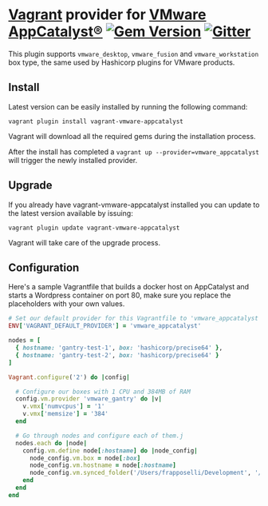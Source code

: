 [Vagrant](http://www.vagrantup.com) provider for [VMware AppCatalyst®](https://communities.vmware.com/community/vmtn/devops/vmware-appcatalyst) [![Gem Version](https://badge.fury.io/rb/vagrant-vmware-appcatalyst.svg)](http://badge.fury.io/rb/vagrant-vmware-appcatalyst) [![Gitter](https://badges.gitter.im/Join%20Chat.svg)](https://gitter.im/vmware/vagrant-vmware-appcatalyst?utm_source=badge&utm_medium=badge&utm_campaign=pr-badge)
=============

This plugin supports `vmware_desktop`, `vmware_fusion` and `vmware_workstation` box type, the same used by Hashicorp plugins for VMware products.

Install
-------------

Latest version can be easily installed by running the following command:

```vagrant plugin install vagrant-vmware-appcatalyst```

Vagrant will download all the required gems during the installation process.

After the install has completed a ```vagrant up --provider=vmware_appcatalyst``` will trigger the newly installed provider.

Upgrade
-------------

If you already have vagrant-vmware-appcatalyst installed you can update to the latest version available by issuing:

```vagrant plugin update vagrant-vmware-appcatalyst```

Vagrant will take care of the upgrade process.

Configuration
-------------

Here's a sample Vagrantfile that builds a docker host on AppCatalyst and starts a Wordpress container on port 80, make sure you replace the placeholders with your own values.

```ruby
# Set our default provider for this Vagrantfile to 'vmware_appcatalyst'
ENV['VAGRANT_DEFAULT_PROVIDER'] = 'vmware_appcatalyst'

nodes = [
  { hostname: 'gantry-test-1', box: 'hashicorp/precise64' },
  { hostname: 'gantry-test-2', box: 'hashicorp/precise64' }
]

Vagrant.configure('2') do |config|

  # Configure our boxes with 1 CPU and 384MB of RAM
  config.vm.provider 'vmware_gantry' do |v|
    v.vmx['numvcpus'] = '1'
    v.vmx['memsize'] = '384'
  end

  # Go through nodes and configure each of them.j
  nodes.each do |node|
    config.vm.define node[:hostname] do |node_config|
      node_config.vm.box = node[:box]
      node_config.vm.hostname = node[:hostname]
      node_config.vm.synced_folder('/Users/frapposelli/Development', '/development')
    end
  end
end

```
